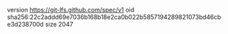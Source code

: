 version https://git-lfs.github.com/spec/v1
oid sha256:22c2addd69e7036b168b18e2ca0b022b5857194289821073bd46cbe3d238700d
size 2047
